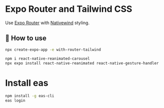 # Expo Router and Tailwind CSS

Use [Expo Router](https://docs.expo.dev/router/introduction/) with [Nativewind](https://www.nativewind.dev/v4/overview/) styling.

## 🚀 How to use

```sh
npx create-expo-app -e with-router-tailwind
```

```sh
npm i react-native-reanimated-carousel
npx expo install react-native-reanimated react-native-gesture-handler
```

# Install eas
```sh
npm install -g eas-cli
eas login
```